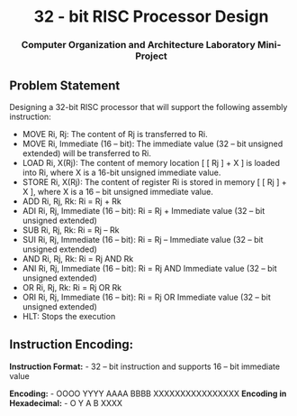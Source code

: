 <h1 align="center">32 - bit RISC Processor Design </h1>

<h3 align="center"> Computer Organization and Architecture Laboratory Mini-Project </h3>

## Problem Statement
Designing a 32-bit RISC processor that will support the following assembly instruction:
- MOVE Ri, Rj: The content of Rj is transferred to Ri.
- MOVE Ri, Immediate (16 – bit): The immediate value (32 – bit unsigned extended) will be transferred to Ri.
- LOAD Ri, X(Rj): The content of memory location [ [ Rj ] + X ] is loaded into Ri, where X is a 16-bit unsigned immediate value.
- STORE Ri, X(Rj): The content of register Ri is stored in memory [ [ Rj ] + X ], where X is a 16 – bit unsigned immediate value.
- ADD Ri, Rj, Rk: Ri = Rj + Rk
- ADI Ri, Rj, Immediate (16 – bit): Ri = Rj + Immediate value (32 – bit unsigned extended)
- SUB Ri, Rj, Rk: Ri = Rj – Rk
- SUI Ri, Rj, Immediate (16 – bit): Ri = Rj – Immediate value (32 – bit unsigned extended)
- AND Ri, Rj, Rk: Ri = Rj AND Rk
- ANI Ri, Rj, Immediate (16 – bit): Ri = Rj AND Immediate value (32 – bit unsigned extended)
- OR Ri, Rj, Rk: Ri = Rj OR Rk
- ORI Ri, Rj, Immediate (16 – bit): Ri = Rj OR Immediate value (32 – bit unsigned extended)
- HLT: Stops the execution

## Instruction Encoding:

**Instruction Format:** - 32 – bit instruction and supports 16 – bit immediate value

**Encoding:** - OOOO YYYY AAAA BBBB XXXXXXXXXXXXXXXX
**Encoding in Hexadecimal:** - O Y A B XXXX
